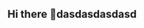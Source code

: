 ## Hi there 👋dasdasdasdasd

<!--
**capitaokverna/capitaokverna** is a ✨ _special_ ✨ repository because its `README.md` (this file) appears on your GitHub profile.
##asdfasdgggadfsasd
Here are some ideas to get you started:

- 🔭 I’m currently working on ...
- 🌱 I’m currently learning ...
- 👯 I’m looking to collaborate on ...
- 🤔 I’m looking for help with ...
- 💬 Ask me about ...
- 📫 How to reach me: ...
- 😄 Pronouns: ...
- ⚡ Fun fact: ...
-->
